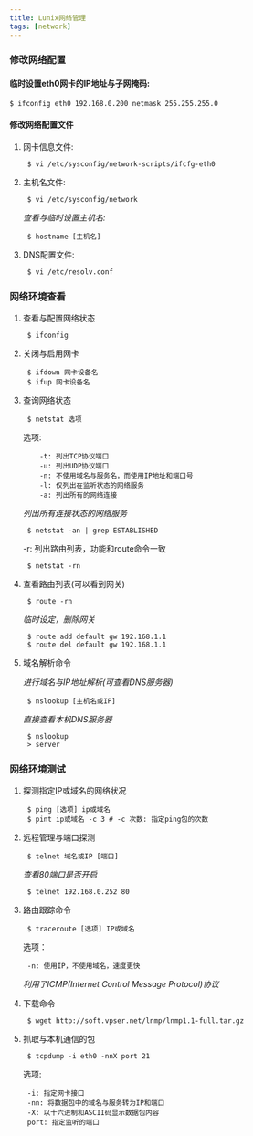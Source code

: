 ```yaml
---
title: Lunix网络管理
tags: [network]
---
```


### 修改网络配置

####  临时设置eth0网卡的IP地址与子网掩码:

    $ ifconfig eth0 192.168.0.200 netmask 255.255.255.0

#### 修改网络配置文件

1. 网卡信息文件:

        $ vi /etc/sysconfig/network-scripts/ifcfg-eth0

2. 主机名文件:

        $ vi /etc/sysconfig/network

    *查看与临时设置主机名:*

        $ hostname [主机名]

3. DNS配置文件:

        $ vi /etc/resolv.conf

### 网络环境查看

1. 查看与配置网络状态

        $ ifconfig

2. 关闭与启用网卡

        $ ifdown 网卡设备名
        $ ifup 网卡设备名

3. 查询网络状态

        $ netstat 选项

    选项:

           -t: 列出TCP协议端口
           -u: 列出UDP协议端口
           -n: 不使用域名与服务名，而使用IP地址和端口号
           -l: 仅列出在监听状态的网络服务
           -a: 列出所有的网络连接

    *列出所有连接状态的网络服务*

        $ netstat -an | grep ESTABLISHED

    -r: 列出路由列表，功能和route命令一致

        $ netstat -rn

4. 查看路由列表(可以看到网关)

        $ route -rn

    *临时设定，删除网关*

        $ route add default gw 192.168.1.1
        $ route del default gw 192.168.1.1

5. 域名解析命令

    *进行域名与IP地址解析(可查看DNS服务器)*

        $ nslookup [主机名或IP]

    *直接查看本机DNS服务器*

        $ nslookup
        > server

### 网络环境测试

1. 探测指定IP或域名的网络状况

        $ ping [选项] ip或域名
        $ pint ip或域名 -c 3 # -c 次数: 指定ping包的次数

2. 远程管理与端口探测

        $ telnet 域名或IP [端口]

    *查看80端口是否开启*

        $ telnet 192.168.0.252 80

3. 路由跟踪命令

        $ traceroute [选项] IP或域名

    选项：

        -n: 使用IP，不使用域名，速度更快

    *利用了ICMP(Internet Control Message Protocol)协议*

4. 下载命令

        $ wget http://soft.vpser.net/lnmp/lnmp1.1-full.tar.gz

5. 抓取与本机通信的包

        $ tcpdump -i eth0 -nnX port 21

    选项:

        -i: 指定网卡接口
        -nn: 将数据包中的域名与服务转为IP和端口
        -X: 以十六进制和ASCII码显示数据包内容
        port: 指定监听的端口
